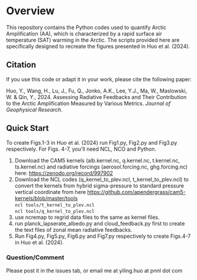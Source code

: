# Overview

This repository contains the Python codes used to quantify Arctic Amplification (AA), which is characterized by a rapid surface air temperature (SAT) warming in the Arctic. The scripts provided here are specifically designed to recreate the figures presented in Huo et al. (2024).

## Citation
If you use this code or adapt it in your work, please cite the following paper:

Huo, Y., Wang, H., Lu, J., Fu, Q., Jonko, A.K., Lee, Y.J., Ma, W., Maslowski, W. & Qin, Y., 2024. Assessing Radiative Feedbacks and Their Contribution to the Arctic Amplification Measured by Various Metrics. *Journal of Geophysical Research*.

## Quick Start
To create Figs.1-3 in Huo et al. (2024) run Fig1.py, Fig2.py and Fig3.py respectively.
For Figs. 4-7, you'll need NCL, NCO and Python.
1. Download the CAM5 kernels (alb.kernel.nc, q.kernel.nc, t.kernel.nc, ts.kernel.nc) and radiative forcings (aerosol.forcing.nc, ghg.forcing.nc) here: https://zenodo.org/record/997902 
2. Download the NCL codes (q_kernel_to_plev.ncl, t_kernel_to_plev.ncl) to convert the kernels from hybrid sigma-pressure to standard pressure vertical coordinate from here https://github.com/apendergrass/cam5-kernels/blob/master/tools  
`ncl tools/t_kernel_to_plev.ncl`  
`ncl tools/q_kernel_to_plev.ncl`
3. use ncremap to regrid data files to the same as kernel files. 
4. run planck_lapserate_albedo.py and cloud_feedback.py first to create the text files of zonal mean radiative feedbacks.
5. Run Fig4.py, Fig5.py, Fig6.py and Fig7.py respectively to create Figs.4-7 in Huo et al. (2024).

### Question/Comment
Please post it in the issues tab, or email me at yiling.huo at pnnl dot com
